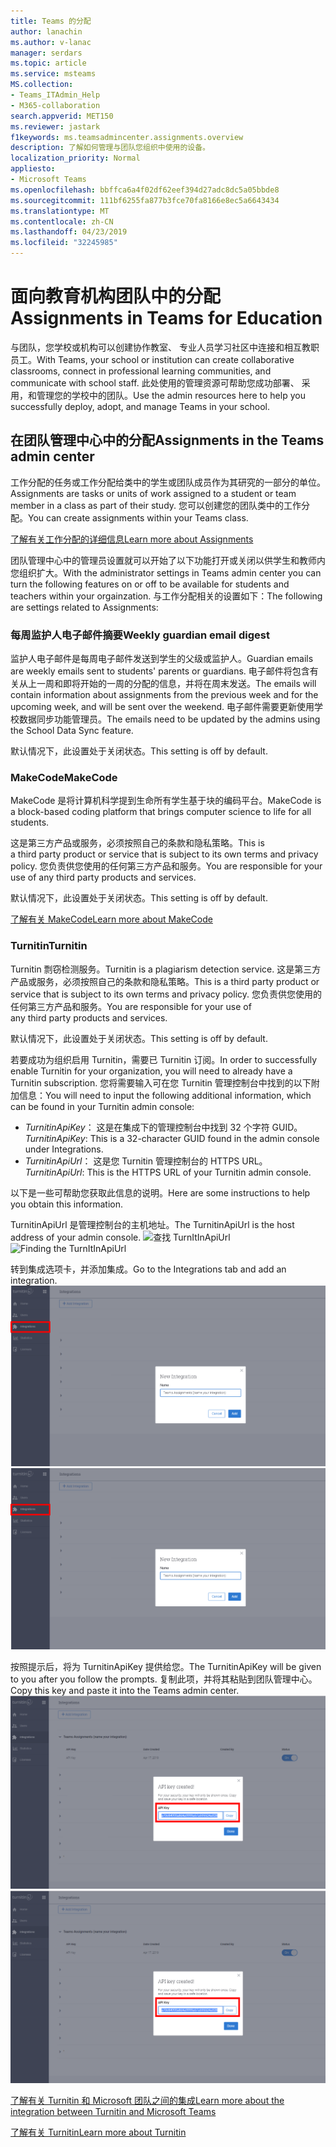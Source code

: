 ```yaml
---
title: Teams 的分配
author: lanachin
ms.author: v-lanac
manager: serdars
ms.topic: article
ms.service: msteams
MS.collection:
- Teams_ITAdmin_Help
- M365-collaboration
search.appverid: MET150
ms.reviewer: jastark
f1keywords: ms.teamsadmincenter.assignments.overview
description: 了解如何管理与团队您组织中使用的设备。
localization_priority: Normal
appliesto:
- Microsoft Teams
ms.openlocfilehash: bbffca6a4f02df62eef394d27adc8dc5a05bbde8
ms.sourcegitcommit: 111bf6255fa877b3fce70fa8166e8ec5a6643434
ms.translationtype: MT
ms.contentlocale: zh-CN
ms.lasthandoff: 04/23/2019
ms.locfileid: "32245985"
---
```

# <a name="assignments-in-teams-for-education"></a><span data-ttu-id="ef871-103">面向教育机构团队中的分配</span><span class="sxs-lookup"><span data-stu-id="ef871-103">Assignments in Teams for Education</span></span>

<span data-ttu-id="ef871-104">与团队，您学校或机构可以创建协作教室、 专业人员学习社区中连接和相互教职员工。</span><span class="sxs-lookup"><span data-stu-id="ef871-104">With Teams, your school or institution can create collaborative classrooms, connect in professional learning communities, and communicate with school staff.</span></span> <span data-ttu-id="ef871-105">此处使用的管理资源可帮助您成功部署、 采用，和管理您的学校中的团队。</span><span class="sxs-lookup"><span data-stu-id="ef871-105">Use the admin resources here to help you successfully deploy, adopt, and manage Teams in your school.</span></span>  

## <a name="assignments-in-the-teams-admin-center"></a><span data-ttu-id="ef871-106">在团队管理中心中的分配</span><span class="sxs-lookup"><span data-stu-id="ef871-106">Assignments in the Teams admin center</span></span>
<span data-ttu-id="ef871-107">工作分配的任务或工作分配给类中的学生或团队成员作为其研究的一部分的单位。</span><span class="sxs-lookup"><span data-stu-id="ef871-107">Assignments are tasks or units of work assigned to a student or team member in a class as part of their study.</span></span> <span data-ttu-id="ef871-108">您可以创建您的团队类中的工作分配。</span><span class="sxs-lookup"><span data-stu-id="ef871-108">You can create assignments within your Teams class.</span></span>

[<span data-ttu-id="ef871-109">了解有关工作分配的详细信息</span><span class="sxs-lookup"><span data-stu-id="ef871-109">Learn more about Assignments</span></span>](https://support.office.com/article/microsoft-teams-5aa4431a-8a3c-4aa5-87a6-b6401abea114?ui=en-US&rs=en-IE&ad=IE#ID0EAABAAA=Assignments)

<span data-ttu-id="ef871-110">团队管理中心中的管理员设置就可以开始了以下功能打开或关闭以供学生和教师内您组织扩大。</span><span class="sxs-lookup"><span data-stu-id="ef871-110">With the administrator settings in Teams admin center you can turn the following features on or off to be available for students and teachers within your orgainzation.</span></span> <span data-ttu-id="ef871-111">与工作分配相关的设置如下：</span><span class="sxs-lookup"><span data-stu-id="ef871-111">The following are settings related to Assignments:</span></span>

### <a name="weekly-guardian-email-digest"></a><span data-ttu-id="ef871-112">每周监护人电子邮件摘要</span><span class="sxs-lookup"><span data-stu-id="ef871-112">Weekly guardian email digest</span></span>
<span data-ttu-id="ef871-113">监护人电子邮件是每周电子邮件发送到学生的父级或监护人。</span><span class="sxs-lookup"><span data-stu-id="ef871-113">Guardian emails are weekly emails sent to students' parents or guardians.</span></span> <span data-ttu-id="ef871-114">电子邮件将包含有关从上一周和即将开始的一周的分配的信息，并将在周末发送。</span><span class="sxs-lookup"><span data-stu-id="ef871-114">The emails will contain information about assignments from the previous week and for the upcoming week, and will be sent over the weekend.</span></span> <span data-ttu-id="ef871-115">电子邮件需要更新使用学校数据同步功能管理员。</span><span class="sxs-lookup"><span data-stu-id="ef871-115">The emails need to be updated by the admins using the School Data Sync feature.</span></span>

<span data-ttu-id="ef871-116">默认情况下，此设置处于关闭状态。</span><span class="sxs-lookup"><span data-stu-id="ef871-116">This setting is off by default.</span></span>

### <a name="makecode"></a><span data-ttu-id="ef871-117">MakeCode</span><span class="sxs-lookup"><span data-stu-id="ef871-117">MakeCode</span></span>
<span data-ttu-id="ef871-118">MakeCode 是将计算机科学提到生命所有学生基于块的编码平台。</span><span class="sxs-lookup"><span data-stu-id="ef871-118">MakeCode is a block-based coding platform that brings computer science to life for all students.</span></span> 

<span data-ttu-id="ef871-119">这是第三方产品或服务，必须按照自己的条款和隐私策略。</span><span class="sxs-lookup"><span data-stu-id="ef871-119">This is a third party product or service that is subject to its own terms and privacy policy.</span></span> <span data-ttu-id="ef871-120">您负责供您使用的任何第三方产品和服务。</span><span class="sxs-lookup"><span data-stu-id="ef871-120">You are responsible for your use of any third party products and services.</span></span>

<span data-ttu-id="ef871-121">默认情况下，此设置处于关闭状态。</span><span class="sxs-lookup"><span data-stu-id="ef871-121">This setting is off by default.</span></span>

[<span data-ttu-id="ef871-122">了解有关 MakeCode</span><span class="sxs-lookup"><span data-stu-id="ef871-122">Learn more about MakeCode</span></span>](https://www.microsoft.com/${locale}/makecode)

### <a name="turnitin"></a><span data-ttu-id="ef871-123">Turnitin</span><span class="sxs-lookup"><span data-stu-id="ef871-123">Turnitin</span></span>

<span data-ttu-id="ef871-124">Turnitin 剽窃检测服务。</span><span class="sxs-lookup"><span data-stu-id="ef871-124">Turnitin is a plagiarism detection service.</span></span> <span data-ttu-id="ef871-125">这是第三方产品或服务，必须按照自己的条款和隐私策略。</span><span class="sxs-lookup"><span data-stu-id="ef871-125">This is a third party product or service that is subject to its own terms and privacy policy.</span></span> <span data-ttu-id="ef871-126">您负责供您使用的任何第三方产品和服务。</span><span class="sxs-lookup"><span data-stu-id="ef871-126">You are responsible for your use of any third party products and services.</span></span>

<span data-ttu-id="ef871-127">默认情况下，此设置处于关闭状态。</span><span class="sxs-lookup"><span data-stu-id="ef871-127">This setting is off by default.</span></span>

<span data-ttu-id="ef871-128">若要成功为组织启用 Turnitin，需要已 Turnitin 订阅。</span><span class="sxs-lookup"><span data-stu-id="ef871-128">In order to successfully enable Turnitin for your organization, you will need to already have a Turnitin subscription.</span></span> <span data-ttu-id="ef871-129">您将需要输入可在您 Turnitin 管理控制台中找到的以下附加信息：</span><span class="sxs-lookup"><span data-stu-id="ef871-129">You will need to input the following additional information, which can be found in your Turnitin admin console:</span></span>

  * <span data-ttu-id="ef871-130">_TurnitinApiKey_： 这是在集成下的管理控制台中找到 32 个字符 GUID。</span><span class="sxs-lookup"><span data-stu-id="ef871-130">_TurnitinApiKey_: This is a 32-character GUID found in the admin console under Integrations.</span></span>
  * <span data-ttu-id="ef871-131">_TurnitinApiUrl_： 这是您 Turnitin 管理控制台的 HTTPS URL。</span><span class="sxs-lookup"><span data-stu-id="ef871-131">_TurnitinApiUrl_: This is the HTTPS URL of your Turnitin admin console.</span></span>

<span data-ttu-id="ef871-132">以下是一些可帮助您获取此信息的说明。</span><span class="sxs-lookup"><span data-stu-id="ef871-132">Here are some instructions to help you obtain this information.</span></span>

<span data-ttu-id="ef871-133">TurnitinApiUrl 是管理控制台的主机地址。</span><span class="sxs-lookup"><span data-stu-id="ef871-133">The TurnitinApiUrl is the host address of your admin console.</span></span>
<span data-ttu-id="ef871-134">![查找 TurnItInApiUrl](./educationImages/Assignments_mopo_turnitin1.png)</span><span class="sxs-lookup"><span data-stu-id="ef871-134">![Finding the TurnItInApiUrl](./educationImages/Assignments_mopo_turnitin1.png)</span></span>

<span data-ttu-id="ef871-135">转到集成选项卡，并添加集成。</span><span class="sxs-lookup"><span data-stu-id="ef871-135">Go to the Integrations tab and add an integration.</span></span>
<span data-ttu-id="ef871-136">![查找 TurnItInApiUrl](./educationImages/Assignments_mopo_turnitin2.png)</span><span class="sxs-lookup"><span data-stu-id="ef871-136">![Finding the TurnItInApiUrl](./educationImages/Assignments_mopo_turnitin2.png)</span></span>

<span data-ttu-id="ef871-137">按照提示后，将为 TurnitinApiKey 提供给您。</span><span class="sxs-lookup"><span data-stu-id="ef871-137">The TurnitinApiKey will be given to you after you follow the prompts.</span></span> <span data-ttu-id="ef871-138">复制此项，并将其粘贴到团队管理中心。</span><span class="sxs-lookup"><span data-stu-id="ef871-138">Copy this key and paste it into the Teams admin center.</span></span> 
<span data-ttu-id="ef871-139">![查找 TurnItInApiUrl](./educationImages/Assignments_mopo_turnitin3.png)</span><span class="sxs-lookup"><span data-stu-id="ef871-139">![Finding the TurnItInApiUrl](./educationImages/Assignments_mopo_turnitin3.png)</span></span>

[<span data-ttu-id="ef871-140">了解有关 Turnitin 和 Microsoft 团队之间的集成</span><span class="sxs-lookup"><span data-stu-id="ef871-140">Learn more about the integration between Turnitin and Microsoft Teams</span></span>](https://www.turnitin.com/products/feedback-studio/microsoft-teams-integration)

[<span data-ttu-id="ef871-141">了解有关 Turnitin</span><span class="sxs-lookup"><span data-stu-id="ef871-141">Learn more about Turnitin</span></span>](https://www.turnitin.com/)